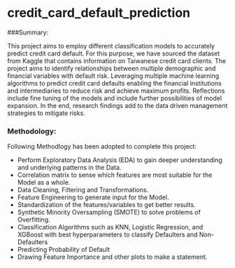 # credit_card_default_prediction

###Summary:

This project aims to employ different classification models to accurately predict credit card default. For this purpose, we have sourced the dataset from Kaggle
that contains information on Taiwanese credit card clients. The project aims to identify relationships between multiple demographic and financial variables with default risk. Leveraging multiple machine learning algorithms to predict credit card defaults enabling the financial institutions and intermediaries to reduce risk and achieve maximum profits. Reflections include fine tuning of the models and include further possibilities of model expansion. In the end, research findings add to the data driven management strategies to mitigate risks.   

### Methodology:

Following Methodlogy has been adopted to complete this project:

-  Perform Exploratory Data Analysis (EDA) to gain deeper understanding and underlying patterns in the Data.
- Correlation matrix to sense which features are most suitable for the Model as a whole.
- Data Cleaning, Filtering and Transformations.
- Feature Engineering to generate input for the Model.
- Standardization of the features/variables to get better results.
- Synthetic Minority Oversampling (SMOTE) to solve problems of Overfitting.
- Classification Algorithms such as KNN, Logistic Regression, and XGBoost with best hyperparameters to classify Defaulters and Non-Defaulters
- Predicting Probability of Default
- Drawing Feature Importance and other plots to make a statement.
